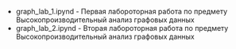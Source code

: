 - graph_lab_1.ipynd - Первая лабороторная работа по предмету Высокопроизводительный анализ графовых данных
- graph_lab_2.ipynd - Вторая лабороторная работа по предмету Высокопроизводительный анализ графовых данных
